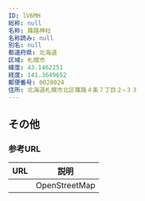 ```yaml
---
ID: lV6MH
総称: null
名称: 篠路神社
名称読み: null
別名: null
都道府県: 北海道
区域: 札幌市
緯度: 43.1462251
経度: 141.3649652
郵便番号: 0028024
住所: 北海道札幌市北区篠路４条７丁目２−３３
---
```


## その他

### 参考URL

| URL | 説明          |
| --- | ------------- |
|     | OpenStreetMap |
